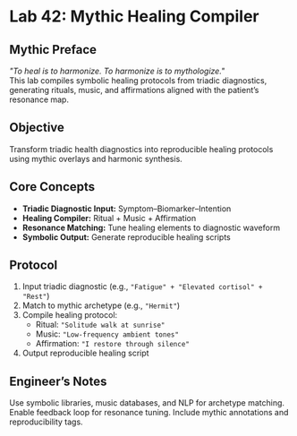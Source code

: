 # Lab 42: Mythic Healing Compiler

## Mythic Preface
_"To heal is to harmonize. To harmonize is to mythologize."_  
This lab compiles symbolic healing protocols from triadic diagnostics, generating rituals, music, and affirmations aligned with the patient’s resonance map.

## Objective
Transform triadic health diagnostics into reproducible healing protocols using mythic overlays and harmonic synthesis.

## Core Concepts
- **Triadic Diagnostic Input:** Symptom–Biomarker–Intention
- **Healing Compiler:** Ritual + Music + Affirmation
- **Resonance Matching:** Tune healing elements to diagnostic waveform
- **Symbolic Output:** Generate reproducible healing scripts

## Protocol
1. Input triadic diagnostic (e.g., `"Fatigue" + "Elevated cortisol" + "Rest"`)
2. Match to mythic archetype (e.g., `"Hermit"`)
3. Compile healing protocol:
   - Ritual: `"Solitude walk at sunrise"`
   - Music: `"Low-frequency ambient tones"`
   - Affirmation: `"I restore through silence"`
4. Output reproducible healing script

## Engineer’s Notes
Use symbolic libraries, music databases, and NLP for archetype matching. Enable feedback loop for resonance tuning. Include mythic annotations and reproducibility tags.
